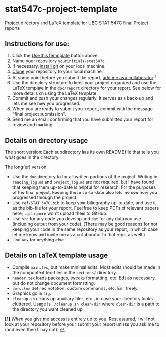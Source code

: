 # stat547c-project-template
Project directory and LaTeX template for UBC STAT 547C Final Project reports

## Instructions for use:
1. Click the [Use this temnplate](https://github.com/ben-br/stat-547c-template/generate) button above.
1. Name your repository `yourinitials-stat547c`.
1. If necessary, [install git](https://git-scm.com/book/en/v2/Getting-Started-Installing-Git) on your local machine.
1. [Clone](https://git-scm.com/docs/git-clone) your repository to your local machine.
1. At some point before you submit the report, [add me as a collaborator](https://help.github.com/en/articles/inviting-collaborators-to-a-personal-repository).<sup id="a1">[1](#f1)</sup>
1. Use the directory structure to keep your project organized and use the LaTeX template in the `doc/report` directory for your report. See below for more details on using the LaTeX template.
1. Commit and push your changes regularly. It serves as a back-up and lets me see how you progressed.
1. When you are ready to submit your report, commit with the message "final project submission".
1. Send me an email confirming that you have submitted your report for review and marking.


## Details on directory usage
The short version: Each subdirectory has its own README file that tells you what goes in the directory.

The long(er) version: 
* Use the `doc` directory to for all written portions of the project. Writing in `reading_log.md` and `project_log.md` are not required, but I have found that keeping them up-to-date is helpful for research. For the purposes of the final project, keeping these up-to-date also lets me see how you progressed through the project.
* Use `ref/STAT_547C.bib` to keep your biliography up-to-date, and use it as the bib-file for your report. Feel free to keep PDFs of relevant papers here; `.gitignore` won't upload them to GitHub.
* Use `src` for any code you develop and `dat` for any data you use (including output from your code). (There may be good reasons for not keeping your code in the same repository as your report, in which case let me know and invite me as a collaborator to that repo, as well.)
* Use `aux` for anything else.

## Details on LaTeX template usage
* Compile `main.tex`, but make minimal edits. Most edits should be made in the compontent tex-files in the `sections/` directory.
* `header.tex` loads packages, tweaks formatting, etc. Edit as necessary, but do not change document formatting.
* `defs.tex` defines notation, custom commands, etc. Edit freely.
* Graphics go in `fig`.
* `cleanup.sh` cleans up auxiliary files, etc., in case your directory looks cluttered. Usage is `./cleanup.sh clean-dir` where `clean-dir` is a path to the directory you want cleaned up.


<b id="f1">[1]</b> *When* you give me access is entirely up to you. Rest assured, I will not look at your repository before your submit your report unless you ask me to (and even then I may not). [↩](#a1)
